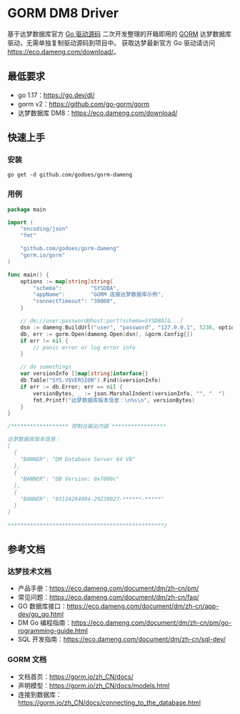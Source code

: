 # GORM DM8 Driver

基于达梦数据库官方 [Go 驱动源码](https://download.dameng.com/eco/adapter/resource/go/go-20230418.zip)
二次开发整理的开箱即用的 [GORM](https://gorm.io/zh_CN/) 达梦数据库驱动，无需单独复制驱动源码到项目中。
获取达梦最新官方 Go 驱动请访问 <https://eco.dameng.com/download/>。

## 最低要求

- go 1.17：<https://go.dev/dl/>
- gorm v2：<https://github.com/go-gorm/gorm>
- 达梦数据库 DM8：<https://eco.dameng.com/download/>

## 快速上手

### 安装

```shell
go get -d github.com/godoes/gorm-dameng
```

### 用例

```go
package main

import (
	"encoding/json"
	"fmt"

	"github.com/godoes/gorm-dameng"
	"gorm.io/gorm"
)

func main() {
	options := map[string]string{
		"schema":         "SYSDBA",
		"appName":        "GORM 连接达梦数据库示例",
		"connectTimeout": "30000",
	}

	// dm://user:password@host:port?schema=SYSDBA[&...]
	dsn := dameng.BuildUrl("user", "password", "127.0.0.1", 5236, options)
	db, err := gorm.Open(dameng.Open(dsn), &gorm.Config{})
	if err != nil {
		// panic error or log error info
	}

	// do somethings
	var versionInfo []map[string]interface{}
	db.Table("SYS.V$VERSION").Find(&versionInfo)
	if err := db.Error; err == nil {
		versionBytes, _ := json.MarshalIndent(versionInfo, "", "  ")
		fmt.Printf("达梦数据库版本信息：\n%s\n", versionBytes)
	}
}

/****************** 控制台输出内容 *****************

达梦数据库版本信息：
[
  {
    "BANNER": "DM Database Server 64 V8"
  },
  {
    "BANNER": "DB Version: 0x7000c"
  },
  {
    "BANNER": "03134284094-20230927-******-*****"
  }
]

*************************************************/
```

## 参考文档

### 达梦技术文档

- 产品手册：<https://eco.dameng.com/document/dm/zh-cn/pm/>
- 常见问题：<https://eco.dameng.com/document/dm/zh-cn/faq/>
- GO 数据库接口：<https://eco.dameng.com/document/dm/zh-cn/app-dev/go_go.html>
- DM Go 编程指南：<https://eco.dameng.com/document/dm/zh-cn/pm/go-rogramming-guide.html>
- SQL 开发指南：<https://eco.dameng.com/document/dm/zh-cn/sql-dev/>

### GORM 文档

- 文档首页：<https://gorm.io/zh_CN/docs/>
- 声明模型：<https://gorm.io/zh_CN/docs/models.html>
- 连接到数据库：<https://gorm.io/zh_CN/docs/connecting_to_the_database.html>
